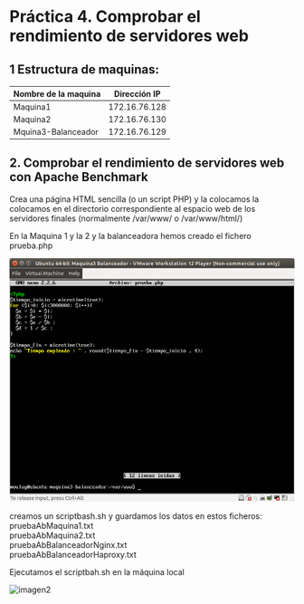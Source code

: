 
# Práctica 4. Comprobar el rendimiento de servidores web

## 1 Estructura de  maquinas:
Nombre de la maquina | Dirección IP
-----------| -------------
Maquina1 |172.16.76.128
Maquina2 |172.16.76.130
Mquina3-Balanceador |172.16.76.129

## 2. Comprobar el rendimiento de servidores web con Apache Benchmark

Crea una página HTML sencilla (o un script PHP) y la colocamos la colocamos en el directorio
correspondiente al espacio web de los servidores finales (normalmente /var/www/ o
/var/www/html/)

En la Maquina 1 y la 2 y  la balanceadora hemos creado el fichero prueba.php


![imagen1](https://github.com/moulayrchid/swap1516/blob/master/practica4/prueba.php_maquina%20_balanceadora.png)


creamos un scriptbash.sh y guardamos los datos en estos ficheros: 
  pruebaAbMaquina1.txt  
  pruebaAbMaquina2.txt  
  pruebaAbBalanceadorNginx.txt  
  pruebaAbBalanceadorHaproxy.txt  

Ejecutamos el scriptbah.sh en la máquina local

![imagen2]()





















